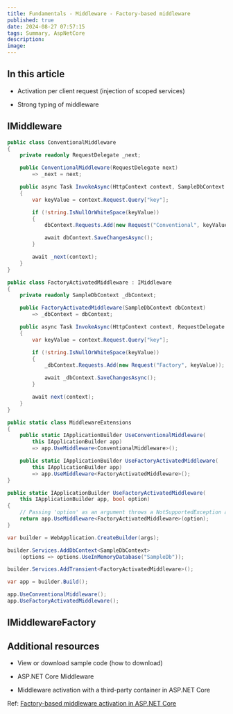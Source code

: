 ```yaml
---
title: Fundamentals - Middleware - Factory-based middleware
published: true
date: 2024-08-27 07:57:15
tags: Summary, AspNetCore
description: 
image:
---
```


## In this article

 - Activation per client request (injection of scoped services)

 - Strong typing of middleware

## IMiddleware

```csharp
public class ConventionalMiddleware
{
    private readonly RequestDelegate _next;

    public ConventionalMiddleware(RequestDelegate next)
        => _next = next;

    public async Task InvokeAsync(HttpContext context, SampleDbContext dbContext)
    {
        var keyValue = context.Request.Query["key"];

        if (!string.IsNullOrWhiteSpace(keyValue))
        {
            dbContext.Requests.Add(new Request("Conventional", keyValue));

            await dbContext.SaveChangesAsync();
        }

        await _next(context);
    }
}
```

```csharp
public class FactoryActivatedMiddleware : IMiddleware
{
    private readonly SampleDbContext _dbContext;

    public FactoryActivatedMiddleware(SampleDbContext dbContext)
        => _dbContext = dbContext;

    public async Task InvokeAsync(HttpContext context, RequestDelegate next)
    {
        var keyValue = context.Request.Query["key"];

        if (!string.IsNullOrWhiteSpace(keyValue))
        {
            _dbContext.Requests.Add(new Request("Factory", keyValue));

            await _dbContext.SaveChangesAsync();
        }

        await next(context);
    }
}
```

```csharp
public static class MiddlewareExtensions
{
    public static IApplicationBuilder UseConventionalMiddleware(
        this IApplicationBuilder app)
        => app.UseMiddleware<ConventionalMiddleware>();

    public static IApplicationBuilder UseFactoryActivatedMiddleware(
        this IApplicationBuilder app)
        => app.UseMiddleware<FactoryActivatedMiddleware>();
}
```

```csharp
public static IApplicationBuilder UseFactoryActivatedMiddleware(
    this IApplicationBuilder app, bool option)
{
    // Passing 'option' as an argument throws a NotSupportedException at runtime.
    return app.UseMiddleware<FactoryActivatedMiddleware>(option);
}
```

```csharp
var builder = WebApplication.CreateBuilder(args);

builder.Services.AddDbContext<SampleDbContext>
    (options => options.UseInMemoryDatabase("SampleDb"));

builder.Services.AddTransient<FactoryActivatedMiddleware>();
```

```csharp
var app = builder.Build();

app.UseConventionalMiddleware();
app.UseFactoryActivatedMiddleware();
```

## IMiddlewareFactory

## Additional resources

 - View or download sample code (how to download)

 - ASP.NET Core Middleware

 - Middleware activation with a third-party container in ASP.NET Core

Ref: [Factory-based middleware activation in ASP.NET Core](https://learn.microsoft.com/en-us/aspnet/core/fundamentals/middleware/extensibility?view=aspnetcore-8.0)